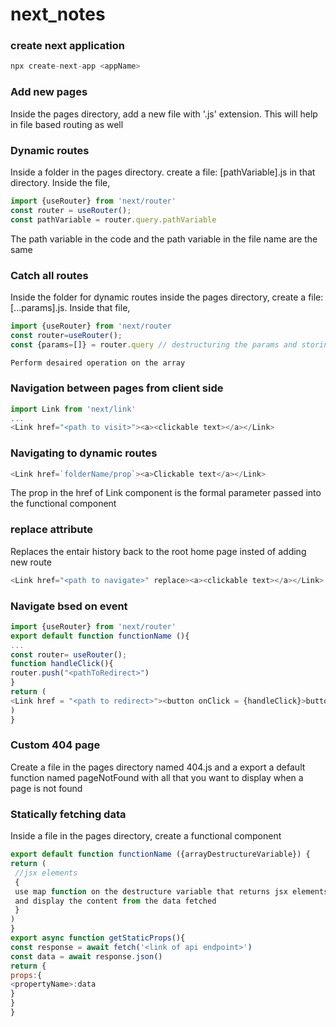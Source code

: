 # next_notes

### create next application
```javascript
npx create-next-app <appName>
```

### Add new pages
Inside the pages directory, add a new file with '.js' extension. This will help in file based routing as well

### Dynamic routes
Inside a folder in the pages directory.
create a file: [pathVariable].js in that directory.
Inside the file,
```javascript
import {useRouter} from 'next/router'
const router = useRouter();
const pathVariable = router.query.pathVariable
```
The path variable in the code and the path variable in the file name are the same


### Catch all routes
Inside the folder for dynamic routes inside the pages directory, create a file: [...params].js. Inside that file,
```javascript
import {useRouter} from 'next/router
const router=useRouter();
const {params=[]} = router.query // destructuring the params and storing the returned content in the 'params' array

Perform desaired operation on the array
```

### Navigation between pages from client side
```javascript
import Link from 'next/link'
...
<Link href="<path to visit>"><a><clickable text></a></Link>
```

### Navigating to dynamic routes
```javascript
<Link href=`folderName/prop`><a>Clickable text</a></Link>
```
The prop in the href of Link component is the formal parameter passed into the functional component

### replace attribute
Replaces the entair history back to the root home page insted of adding new route
```javascript
<Link href="<path to navigate>" replace><a><clickable text></a></Link>
```

### Navigate bsed on event
```javascript
import {useRouter} from 'next/router'
export default function functionName (){
...
const router= useRouter();
function handleClick(){
router.push("<pathToRedirect>")
}
return (
<Link href = "<path to redirect>"><button onClick = {handleClick}>button</button></Link>
)
}
```

### Custom 404 page
Create a file in the pages directory named 404.js and a export a default function named pageNotFound with all that you want to display when a page is not found


### Statically fetching data
Inside a file in the pages directory, create a functional component
```javascript
export default function functionName ({arrayDestructureVariable}) {
return (
 //jsx elements
 {
 use map function on the destructure variable that returns jsx elements with a key attribute which stores a uniqe value of every element in the array
 and display the content from the data fetched
 }
)
}
export async function getStaticProps(){
const response = await fetch('<link of api endpoint>')
const data = await response.json()
return {
props:{
<propertyName>:data
}
}
}

